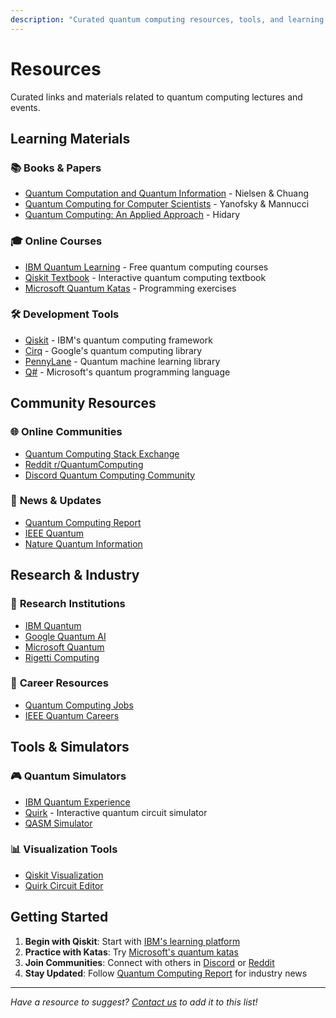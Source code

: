 ```yaml
---
description: "Curated quantum computing resources, tools, and learning materials. Find books, courses, development tools, and community resources for your quantum journey."
---
```


# Resources

Curated links and materials related to quantum computing lectures and events.

## Learning Materials

### 📚 **Books & Papers**
- [Quantum Computation and Quantum Information](https://www.cambridge.org/core/books/quantum-computation-and-quantum-information/) - Nielsen & Chuang
- [Quantum Computing for Computer Scientists](https://www.cambridge.org/core/books/quantum-computing-for-computer-scientists/) - Yanofsky & Mannucci
- [Quantum Computing: An Applied Approach](https://link.springer.com/book/10.1007/978-3-030-79325-9) - Hidary

### 🎓 **Online Courses**
- [IBM Quantum Learning](https://learning.quantum-computing.ibm.com/) - Free quantum computing courses
- [Qiskit Textbook](https://qiskit.org/textbook/) - Interactive quantum computing textbook
- [Microsoft Quantum Katas](https://github.com/microsoft/QuantumKatas) - Programming exercises

### 🛠️ **Development Tools**
- [Qiskit](https://qiskit.org/) - IBM's quantum computing framework
- [Cirq](https://quantumai.google/cirq) - Google's quantum computing library
- [PennyLane](https://pennylane.ai/) - Quantum machine learning library
- [Q#](https://docs.microsoft.com/en-us/azure/quantum/) - Microsoft's quantum programming language

## Community Resources

### 🌐 **Online Communities**
- [Quantum Computing Stack Exchange](https://quantumcomputing.stackexchange.com/)
- [Reddit r/QuantumComputing](https://www.reddit.com/r/QuantumComputing/)
- [Discord Quantum Computing Community](https://discord.gg/quantum)

### 📰 **News & Updates**
- [Quantum Computing Report](https://quantumcomputingreport.com/)
- [IEEE Quantum](https://quantum.ieee.org/)
- [Nature Quantum Information](https://www.nature.com/npjqi/)

## Research & Industry

### 🔬 **Research Institutions**
- [IBM Quantum](https://quantum-computing.ibm.com/)
- [Google Quantum AI](https://quantumai.google/)
- [Microsoft Quantum](https://www.microsoft.com/en-us/quantum/)
- [Rigetti Computing](https://www.rigetti.com/)

### 💼 **Career Resources**
- [Quantum Computing Jobs](https://quantumcomputingreport.com/jobs/)
- [IEEE Quantum Careers](https://quantum.ieee.org/careers)

## Tools & Simulators

### 🎮 **Quantum Simulators**
- [IBM Quantum Experience](https://quantum-computing.ibm.com/)
- [Quirk](https://algassert.com/quirk) - Interactive quantum circuit simulator
- [QASM Simulator](https://github.com/Qiskit/qiskit-aer)

### 📊 **Visualization Tools**
- [Qiskit Visualization](https://qiskit.org/documentation/apidoc/visualization.html)
- [Quirk Circuit Editor](https://algassert.com/quirk)

## Getting Started

1. **Begin with Qiskit**: Start with [IBM's learning platform](https://learning.quantum-computing.ibm.com/)
2. **Practice with Katas**: Try [Microsoft's quantum katas](https://github.com/microsoft/QuantumKatas)
3. **Join Communities**: Connect with others in [Discord](https://discord.gg/quantum) or [Reddit](https://www.reddit.com/r/QuantumComputing/)
4. **Stay Updated**: Follow [Quantum Computing Report](https://quantumcomputingreport.com/) for industry news

---

*Have a resource to suggest? [Contact us](../contributors/index.md#how-to-contribute) to add it to this list!*
